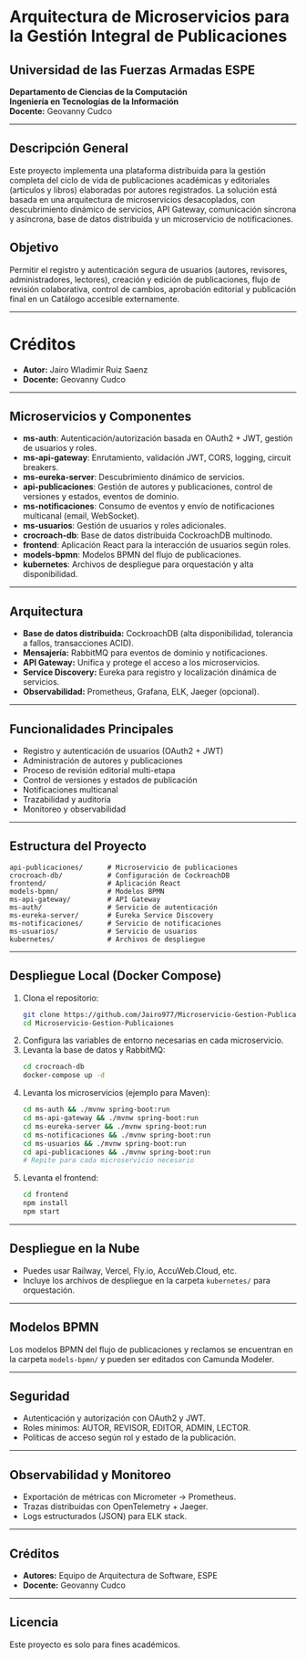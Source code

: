 # Arquitectura de Microservicios para la Gestión Integral de Publicaciones

## Universidad de las Fuerzas Armadas ESPE
**Departamento de Ciencias de la Computación**  
**Ingeniería en Tecnologías de la Información**  
**Docente:** Geovanny Cudco

---

## Descripción General
Este proyecto implementa una plataforma distribuida para la gestión completa del ciclo de vida de publicaciones académicas y editoriales (artículos y libros) elaboradas por autores registrados. La solución está basada en una arquitectura de microservicios desacoplados, con descubrimiento dinámico de servicios, API Gateway, comunicación síncrona y asíncrona, base de datos distribuida y un microservicio de notificaciones.

## Objetivo
Permitir el registro y autenticación segura de usuarios (autores, revisores, administradores, lectores), creación y edición de publicaciones, flujo de revisión colaborativa, control de cambios, aprobación editorial y publicación final en un Catálogo accesible externamente.

---

# Créditos

- **Autor:** Jairo Wladimir Ruiz Saenz
- **Docente:** Geovanny Cudco

---

## Microservicios y Componentes

- **ms-auth**: Autenticación/autorización basada en OAuth2 + JWT, gestión de usuarios y roles.
- **ms-api-gateway**: Enrutamiento, validación JWT, CORS, logging, circuit breakers.
- **ms-eureka-server**: Descubrimiento dinámico de servicios.
- **api-publicaciones**: Gestión de autores y publicaciones, control de versiones y estados, eventos de dominio.
- **ms-notificaciones**: Consumo de eventos y envío de notificaciones multicanal (email, WebSocket).
- **ms-usuarios**: Gestión de usuarios y roles adicionales.
- **crocroach-db**: Base de datos distribuida CockroachDB multinodo.
- **frontend**: Aplicación React para la interacción de usuarios según roles.
- **models-bpmn**: Modelos BPMN del flujo de publicaciones.
- **kubernetes**: Archivos de despliegue para orquestación y alta disponibilidad.

---

## Arquitectura

- **Base de datos distribuida:** CockroachDB (alta disponibilidad, tolerancia a fallos, transacciones ACID).
- **Mensajería:** RabbitMQ para eventos de dominio y notificaciones.
- **API Gateway:** Unifica y protege el acceso a los microservicios.
- **Service Discovery:** Eureka para registro y localización dinámica de servicios.
- **Observabilidad:** Prometheus, Grafana, ELK, Jaeger (opcional).

---

## Funcionalidades Principales

- Registro y autenticación de usuarios (OAuth2 + JWT)
- Administración de autores y publicaciones
- Proceso de revisión editorial multi-etapa
- Control de versiones y estados de publicación
- Notificaciones multicanal
- Trazabilidad y auditoría
- Monitoreo y observabilidad

---

## Estructura del Proyecto

```
api-publicaciones/      # Microservicio de publicaciones
crocroach-db/           # Configuración de CockroachDB
frontend/               # Aplicación React
models-bpmn/            # Modelos BPMN
ms-api-gateway/         # API Gateway
ms-auth/                # Servicio de autenticación
ms-eureka-server/       # Eureka Service Discovery
ms-notificaciones/      # Servicio de notificaciones
ms-usuarios/            # Servicio de usuarios
kubernetes/             # Archivos de despliegue
```

---

## Despliegue Local (Docker Compose)

1. Clona el repositorio:
   ```sh
   git clone https://github.com/Jairo977/Microservicio-Gestion-Publicaiones.git
   cd Microservicio-Gestion-Publicaiones
   ```
2. Configura las variables de entorno necesarias en cada microservicio.
3. Levanta la base de datos y RabbitMQ:
   ```sh
   cd crocroach-db
   docker-compose up -d
   ```
4. Levanta los microservicios (ejemplo para Maven):
   ```sh
   cd ms-auth && ./mvnw spring-boot:run
   cd ms-api-gateway && ./mvnw spring-boot:run
   cd ms-eureka-server && ./mvnw spring-boot:run
   cd ms-notificaciones && ./mvnw spring-boot:run
   cd ms-usuarios && ./mvnw spring-boot:run
   cd api-publicaciones && ./mvnw spring-boot:run
   # Repite para cada microservicio necesario
   ```
5. Levanta el frontend:
   ```sh
   cd frontend
   npm install
   npm start
   ```

---

## Despliegue en la Nube

- Puedes usar Railway, Vercel, Fly.io, AccuWeb.Cloud, etc.
- Incluye los archivos de despliegue en la carpeta `kubernetes/` para orquestación.

---

## Modelos BPMN

Los modelos BPMN del flujo de publicaciones y reclamos se encuentran en la carpeta `models-bpmn/` y pueden ser editados con Camunda Modeler.

---

## Seguridad

- Autenticación y autorización con OAuth2 y JWT.
- Roles mínimos: AUTOR, REVISOR, EDITOR, ADMIN, LECTOR.
- Políticas de acceso según rol y estado de la publicación.

---

## Observabilidad y Monitoreo

- Exportación de métricas con Micrometer → Prometheus.
- Trazas distribuidas con OpenTelemetry + Jaeger.
- Logs estructurados (JSON) para ELK stack.

---

## Créditos

- **Autores:** Equipo de Arquitectura de Software, ESPE
- **Docente:** Geovanny Cudco

---

## Licencia

Este proyecto es solo para fines académicos.
